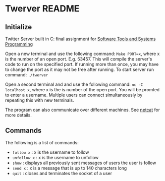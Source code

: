 # Twerver README

## Initialize
Twitter Server built in C: final assignment for [Software Tools and Systems Programming](https://fas.calendar.utoronto.ca/course/csc209h1)

Open a new terminal and use the following command: `Make PORT=x`, where x is the number of an open port. E.g. 53457. This will compile the server's code to run on the specified port. If running more than once, you may have to change the port as it may not be free after running. To start server run command: `./twerver`

Open a second terminal and and use the following command: `nc -C localhost x`, where x is the is number of the open port. You will be promted to enter a username. Multiple users can connect simultaneously by repeating this with new terminals.

The program can also communicate over different machines. See [netcat](https://linux.die.net/man/1/nc) for more details.
## Commands
The following is a list of commands:
* `follow x` : x is the username to follow
* `unfollow x` : x is the username to unfollow
* `show` : displays all previously sent messages of users the user is follow
* `send x` : x is a message that is up to 140 characters long
* `quit` : closes and terminates the socket of a user
